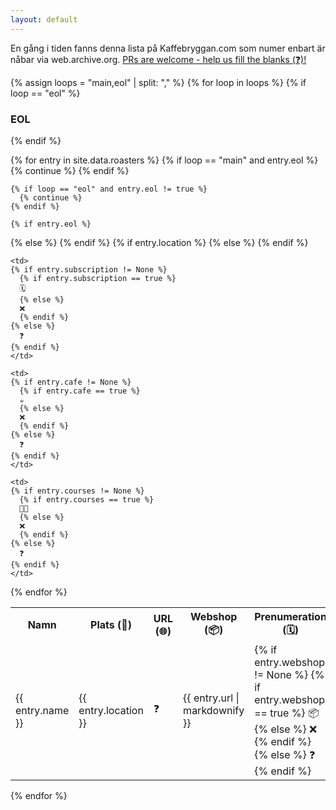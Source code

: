 ```yaml
---
layout: default
---
```

En gång i tiden fanns denna lista på Kaffebryggan.com som numer enbart är nåbar via web.archive.org. [PRs are welcome - help us fill the blanks (❓)!](https://github.com/svenska-kafferosterier/svenska-kafferosterier.github.io)

{% assign loops = "main,eol" | split: "," %}
{% for loop in loops %}
  {% if loop == "eol" %}
### EOL
  {% endif %}
<table>
  <tr>
    <th>Namn</th>
    <th>Plats (📍)</th>
    <th>URL (🌐)</th>
    <th>Webshop (📦)</th>
    <th>Prenumeration (🗓)</th>
    <th>Café/bar (☕️)</th>
    <th>Kurser (🧑‍🎓)</th>
    <th>Kommentar (💬)</th>
  </tr>
  {% for entry in site.data.roasters %}
    {% if loop == "main" and entry.eol %}
      {% continue %}
    {% endif %}

    {% if loop == "eol" and entry.eol != true %}
      {% continue %}
    {% endif %}

    {% if entry.eol %}
  <tr class="strikeout">
    {% else %}
  <tr>
    {% endif %}
    <td>{{ entry.name }}</td>
    {% if entry.location %}
    <td>{{ entry.location }}</td>
    {% else %}
    <td>❓</td>
    {% endif %}
    <td>{{ entry.url | markdownify  }}</td>
    <td>
    {% if entry.webshop != None %}
      {% if entry.webshop == true %}
      📦
      {% else %}
      ❌
      {% endif %}
    {% else %}
      ❓
    {% endif %}
    </td>

    <td>
    {% if entry.subscription != None %}
      {% if entry.subscription == true %}
      🗓
      {% else %}
      ❌
      {% endif %}
    {% else %}
      ❓
    {% endif %}
    </td>

    <td>
    {% if entry.cafe != None %}
      {% if entry.cafe == true %}
      ☕️
      {% else %}
      ❌
      {% endif %}
    {% else %}
      ❓
    {% endif %}
    </td>

    <td>
    {% if entry.courses != None %}
      {% if entry.courses == true %}
      🧑‍🎓
      {% else %}
      ❌
      {% endif %}
    {% else %}
      ❓
    {% endif %}
    </td>

  <td>{{ entry.comment }}</td>
  </tr>
  {% endfor %}
</table>
{% endfor %}
